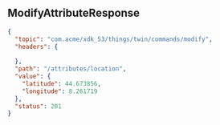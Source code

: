 ## ModifyAttributeResponse

```json
{
  "topic": "com.acme/xdk_53/things/twin/commands/modify",
  "headers": {
    
  },
  "path": "/attributes/location",
  "value": {
    "latitude": 44.673856,
    "longitude": 8.261719
  },
  "status": 201
}
```
